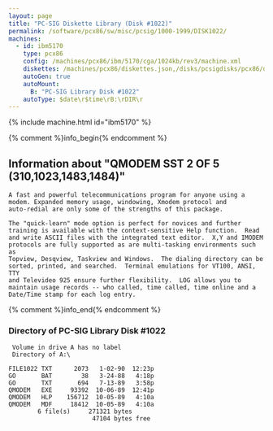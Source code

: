 ```yaml
---
layout: page
title: "PC-SIG Diskette Library (Disk #1022)"
permalink: /software/pcx86/sw/misc/pcsig/1000-1999/DISK1022/
machines:
  - id: ibm5170
    type: pcx86
    config: /machines/pcx86/ibm/5170/cga/1024kb/rev3/machine.xml
    diskettes: /machines/pcx86/diskettes.json,/disks/pcsigdisks/pcx86/diskettes.json
    autoGen: true
    autoMount:
      B: "PC-SIG Library Disk #1022"
    autoType: $date\r$time\rB:\rDIR\r
---
```


{% include machine.html id="ibm5170" %}

{% comment %}info_begin{% endcomment %}

## Information about "QMODEM SST 2 OF 5 (310,1023,1483,1484)"

    A fast and powerful telecommunications program for anyone using a
    modem. Expanded memory usage, windowing, Xmodem protocol and
    auto-redial are only some of the strengths of this package.
    
    The "quick-learn" mode option is perfect for novices and further
    training is available with the context-sensitive Help function.  Read
    and write ASCII files with the integrated text editor.  X,Y and IMODEM
    protocols are fully supported as are multi-tasking environments such as
    Topview, Desqview, Taskview and Windows.  The dialing directory can be
    sorted, printed, and searched.  Terminal emulations for VT100, ANSI, TTY
    and Televideo 925 ensure further flexibility.  LOG allows you to
    maintain usage records -- who called, time called, time online and a
    Date/Time stamp for each log entry.
{% comment %}info_end{% endcomment %}


### Directory of PC-SIG Library Disk #1022

     Volume in drive A has no label
     Directory of A:\

    FILE1022 TXT      2073   1-02-90  12:23p
    GO       BAT        38   3-24-88   4:18p
    GO       TXT       694   7-13-89   3:58p
    QMODEM   EXE     93392  10-06-89  12:41p
    QMODEM   HLP    156712  10-05-89   4:10a
    QMODEM   MDF     18412  10-05-89   4:10a
            6 file(s)     271321 bytes
                           47104 bytes free
